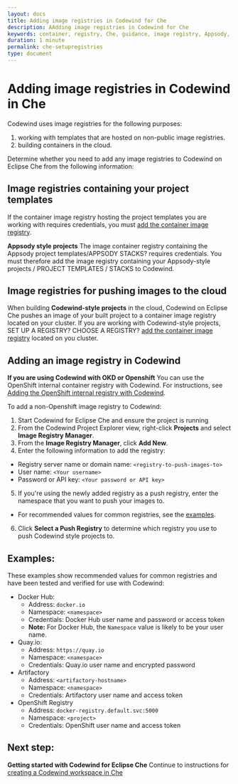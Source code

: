 ```yaml
---
layout: docs
title: Adding image registries in Codewind for Che
description: AAdding image registries in Codewind for Che
keywords: container, registry, Che, guidance, image registry, Appsody, Docker, name, push registry, Kubernetes
duration: 1 minute
permalink: che-setupregistries
type: document
---
```


# Adding image registries in Codewind in Che

 Codewind uses image registries for the following purposes:

 1. working with templates that are hosted on non-public image registries.
 2. building containers in the cloud.

 Determine whether you need to add any image registries to Codewind on Eclipse Che from the following information:

## Image registries containing your project templates
If the container image registry hosting the project templates you are working with requires credentials, you must [add the container image registry](#adding-an-image-registry-in-codewind).

**Appsody style projects** The image container registry containing the Appsody project templates/APPSODY STACKS? requires credentials. You must therefore add the image registry containing your Appsody-style projects / PROJECT TEMPLATES / STACKS to Codewind.

## Image registries for pushing images to the cloud

When building **Codewind-style projects** in the cloud, Codewind on Eclipse Che pushes an image of your built project to a container image registry located on your cluster. If you are working with Codewind-style projects, SET UP A REGISTRY? CHOOSE A REGISTRY? [add the container image registry](#adding-an-image-registry-in-codewind) located on you cluster.

## Adding an image registry in Codewind

**If you are using Codewind with OKD or Openshift** You can use the OpenShift internal container registry with Codewind. For instructions, see [Adding the OpenShift internal registry with Codewind](openshiftregistry.html).

To add a non-Openshift image registry to Codewind:

1. Start Codewind for Eclipse Che and ensure the project is running
2. From the Codewind Project Explorer view, right-click **Projects** and select **Image Registry Manager**.
3. From the **Image Registry Manager**, click **Add New**.
4. Enter the following information to add the registry:
  - Registry server name or domain name: `<registry-to-push-images-to>`
  - User name: `<Your username>`
  - Password or API key: `<Your password or API key>`
5. If you're using the newly added registry as a push registry, enter the namespace that you want to push your images to.
  - For recommended values for common registries, see the [examples](#examples).
6. Click **Select a Push Registry** to determine which registry you use to push Codewind style projects to.


## Examples:
These examples show recommended values for common registries and have been tested and verified for use with Codewind:

- Docker Hub:
    - Address: `docker.io`
    - Namespace: `<namespace>`
    - Credentials: Docker Hub user name and password or access token
    - **Note:** For Docker Hub, the `Namespace` value is likely to be your user name. 
- Quay.io:
    - Address: `https://quay.io`
    - Namespace: `<namespace>`
    - Credentials: Quay.io user name and encrypted password
- Artifactory
    - Address: `<artifactory-hostname>`
    - Namespace: `<namespace>`
    - Credentials: Artifactory user name and access token
- OpenShift Registry
    - Address: `docker-registry.default.svc:5000`
    - Namespace: `<project>`
    - Credentials: OpenShift user name and access token

## Next step: 

**Getting started with Codewind for Eclipse Che** Continue to instructions for [creating a Codewind workspace in Che](che-createcodewindworkspace.html)
